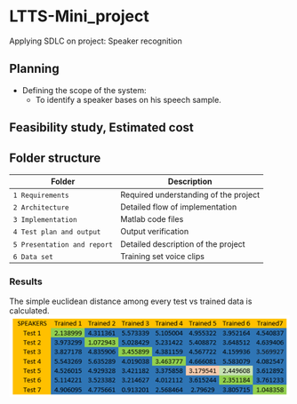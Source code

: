 # LTTS-Mini_project
Applying SDLC on project: Speaker recognition

## Planning
* Defining the scope of the system:
  * To identify a speaker bases on his speech sample.
## Feasibility study, Estimated cost



## Folder structure
| Folder | Description |
| ------ | ----------- |
| `1 Requirements` | Required understanding of the project |
| `2 Architecture` | Detailed flow of implementation |
| `3 Implementation` | Matlab code files |
| `4 Test plan and output` | Output verification |
| `5 Presentation and report` | Detailed description of the project |
| `6 Data set` | Training set voice clips |


### Results
The simple euclidean distance among every test vs trained data is calculated.
![](https://github.com/T-Rahul/LTTS-Mini_project/blob/main/7%20Others/Result.png)
